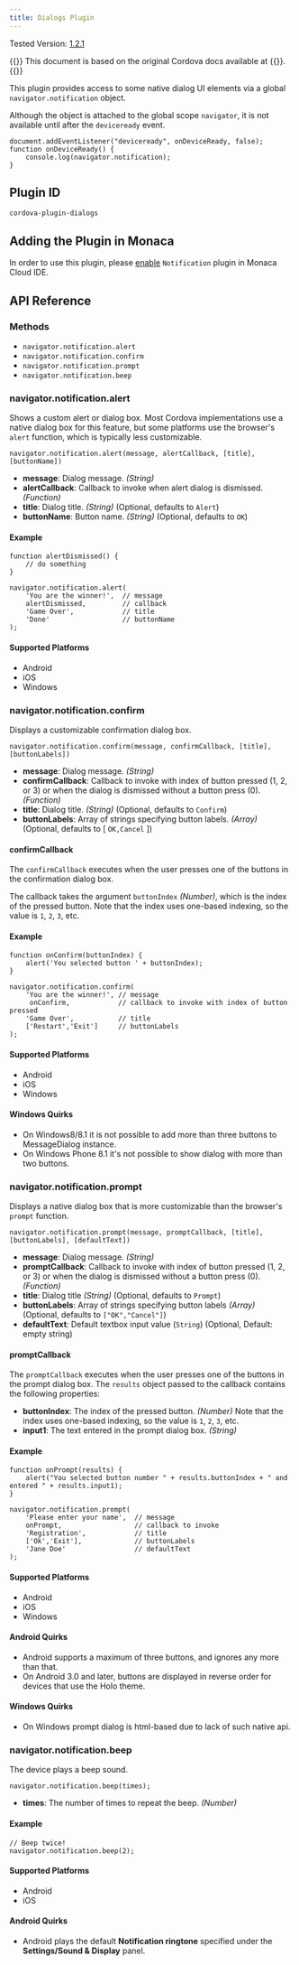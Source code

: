 ```yaml
---
title: Dialogs Plugin
---
```


Tested Version:
[1.2.1](https://github.com/apache/cordova-plugin-dialogs/releases/tag/1.2.1)

{{<note>}}
This document is based on the original Cordova docs available at {{<link title="Cordova Docs" href="https://github.com/apache/cordova-plugin-dialogs">}}.
{{</note>}}

This plugin provides access to some native dialog UI elements via a
global `navigator.notification` object.

Although the object is attached to the global scope `navigator`, it is
not available until after the `deviceready` event.

    document.addEventListener("deviceready", onDeviceReady, false);
    function onDeviceReady() {
        console.log(navigator.notification);
    }

Plugin ID
---------

    cordova-plugin-dialogs

Adding the Plugin in Monaca
---------------------------

In order to use this plugin, please [enable](/en/products_guide/monaca_ide/dependencies/cordova_plugin/#add-plugins)
`Notification` plugin in Monaca Cloud IDE.

API Reference
-------------

### Methods

-   `navigator.notification.alert`
-   `navigator.notification.confirm`
-   `navigator.notification.prompt`
-   `navigator.notification.beep`

### navigator.notification.alert

Shows a custom alert or dialog box. Most Cordova implementations use a
native dialog box for this feature, but some platforms use the browser's
`alert` function, which is typically less customizable.

    navigator.notification.alert(message, alertCallback, [title], [buttonName])

-   **message**: Dialog message. *(String)*
-   **alertCallback**: Callback to invoke when alert dialog is
    dismissed. *(Function)*
-   **title**: Dialog title. *(String)* (Optional, defaults to `Alert`)
-   **buttonName**: Button name. *(String)* (Optional, defaults to `OK`)

#### Example

    function alertDismissed() {
        // do something
    }

    navigator.notification.alert(
        'You are the winner!',  // message
        alertDismissed,         // callback
        'Game Over',            // title
        'Done'                  // buttonName
    );

#### Supported Platforms

-   Android
-   iOS
-   Windows

### navigator.notification.confirm

Displays a customizable confirmation dialog box.

    navigator.notification.confirm(message, confirmCallback, [title], [buttonLabels])

-   **message**: Dialog message. *(String)*
-   **confirmCallback**: Callback to invoke with index of button pressed
    (1, 2, or 3) or when the dialog is dismissed without a button press
    (0). *(Function)*
-   **title**: Dialog title. *(String)* (Optional, defaults to
    `Confirm`)
-   **buttonLabels**: Array of strings specifying button labels.
    *(Array)* (Optional, defaults to \[ `OK,Cancel` \])

#### confirmCallback

The `confirmCallback` executes when the user presses one of the buttons
in the confirmation dialog box.

The callback takes the argument `buttonIndex` *(Number)*, which is the
index of the pressed button. Note that the index uses one-based
indexing, so the value is `1`, `2`, `3`, etc.

#### Example

    function onConfirm(buttonIndex) {
        alert('You selected button ' + buttonIndex);
    }

    navigator.notification.confirm(
        'You are the winner!', // message
         onConfirm,            // callback to invoke with index of button pressed
        'Game Over',           // title
        ['Restart','Exit']     // buttonLabels
    );

#### Supported Platforms

-   Android
-   iOS
-   Windows

#### Windows Quirks

-   On Windows8/8.1 it is not possible to add more than three buttons to
    MessageDialog instance.
-   On Windows Phone 8.1 it's not possible to show dialog with more than
    two buttons.

### navigator.notification.prompt

Displays a native dialog box that is more customizable than the
browser's `prompt` function.

    navigator.notification.prompt(message, promptCallback, [title], [buttonLabels], [defaultText])

-   **message**: Dialog message. *(String)*
-   **promptCallback**: Callback to invoke with index of button pressed
    (1, 2, or 3) or when the dialog is dismissed without a button press
    (0). *(Function)*
-   **title**: Dialog title *(String)* (Optional, defaults to `Prompt`)
-   **buttonLabels**: Array of strings specifying button labels
    *(Array)* (Optional, defaults to `["OK","Cancel"]`)
-   **defaultText**: Default textbox input value (`String`) (Optional,
    Default: empty string)

#### promptCallback

The `promptCallback` executes when the user presses one of the buttons
in the prompt dialog box. The `results` object passed to the callback
contains the following properties:

-   **buttonIndex**: The index of the pressed button. *(Number)* Note
    that the index uses one-based indexing, so the value is `1`, `2`,
    `3`, etc.
-   **input1**: The text entered in the prompt dialog box. *(String)*

#### Example

    function onPrompt(results) {
        alert("You selected button number " + results.buttonIndex + " and entered " + results.input1);
    }

    navigator.notification.prompt(
        'Please enter your name',  // message
        onPrompt,                  // callback to invoke
        'Registration',            // title
        ['Ok','Exit'],             // buttonLabels
        'Jane Doe'                 // defaultText
    );

#### Supported Platforms

-   Android
-   iOS
-   Windows

#### Android Quirks

-   Android supports a maximum of three buttons, and ignores any more
    than that.
-   On Android 3.0 and later, buttons are displayed in reverse order for
    devices that use the Holo theme.

#### Windows Quirks

-   On Windows prompt dialog is html-based due to lack of such native
    api.

### navigator.notification.beep

The device plays a beep sound.

    navigator.notification.beep(times);

-   **times**: The number of times to repeat the beep. *(Number)*

#### Example

    // Beep twice!
    navigator.notification.beep(2);

#### Supported Platforms

-   Android
-   iOS

#### Android Quirks

-   Android plays the default **Notification ringtone** specified under
    the **Settings/Sound & Display** panel.

